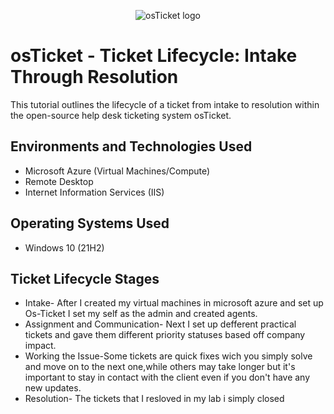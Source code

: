<p align="center">
<img src="https://i.imgur.com/Clzj7Xs.png" alt="osTicket logo"/>
</p>

<h1>osTicket - Ticket Lifecycle: Intake Through Resolution</h1>
This tutorial outlines the lifecycle of a ticket from intake to resolution within the open-source help desk ticketing system osTicket.<br />



<h2>Environments and Technologies Used</h2>

- Microsoft Azure (Virtual Machines/Compute)
- Remote Desktop
- Internet Information Services (IIS)

<h2>Operating Systems Used </h2>

- Windows 10</b> (21H2)

<h2>Ticket Lifecycle Stages</h2>

- Intake- After I created my virtual machines in microsoft azure and set up Os-Ticket I set my self as the admin and created agents.
- Assignment and Communication- Next I set up defferent practical tickets and gave them different priority statuses based off company impact.
- Working the Issue-Some tickets are quick fixes wich you simply solve and move on to the next one,while others may take longer but it's important to stay in contact with the client even if you don't have any new updates.
- Resolution- The tickets that I resloved in my lab i simply closed

